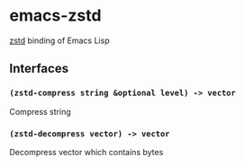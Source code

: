 # emacs-zstd

[zstd](https://github.com/facebook/zstd) binding of Emacs Lisp

## Interfaces

### `(zstd-compress string &optional level) -> vector`

Compress string

### `(zstd-decompress vector) -> vector`

Decompress vector which contains bytes